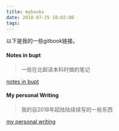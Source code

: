 ```yaml
---
title: mybooks
date: 2018-07-25 18:02:08
tags:
---
```


以下是我的一些gitbook链接。   

#### Notes in bupt  

>  一些在北邮读本科时做的笔记   

[notes in bupt](https://sue1016.github.io/notes-in-BUPT-SSE)   

#### My personal Writing  

> 我的自2018年起陆陆续续写的一些东西    
   
[my personal writing](https://sue1016/github.io/i-have-to-say)  


